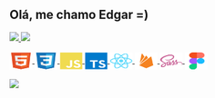 <!--- 👋 Hi, I’m @EdgarXongas
- 👀 I’m interested in Web Development
- 🌱 I’m currently learning React.js and Firebase
- 💞️ I’m looking to collaborate on projects to develop my skills
- 📫 How to reach me https://www.linkedin.com/in/edgar-jonas -->
## Olá, me chamo Edgar =)
<div>
  <a href="https://github.com/edgarxongas">
  <img height="180em" src="https://github-readme-stats.vercel.app/api?username=edgarxongas&show_icons=true&theme=dracula&include_all_commits=true&count_private=true"/>
  <img height="180em" src="https://github-readme-stats.vercel.app/api/top-langs/?username=edgarxongas&layout=compact&langs_count=7&theme=dracula"/>
</div>
  
<div style="display: inline_block"><br>
  <img align="center" alt="HTML" height="30" width="40" src="https://raw.githubusercontent.com/devicons/devicon/master/icons/html5/html5-original.svg">
  <img align="center" alt="CSS" height="30" width="40" src="https://raw.githubusercontent.com/devicons/devicon/master/icons/css3/css3-original.svg">
  <img align="center" alt="javascript" height="30" width="40" src="https://raw.githubusercontent.com/devicons/devicon/master/icons/javascript/javascript-plain.svg">
  <img align="center" alt="typescriot" height="30" width="40" src="https://raw.githubusercontent.com/devicons/devicon/master/icons/typescript/typescript-plain.svg">
  <img align="center" alt="react" height="30" width="40" src="https://raw.githubusercontent.com/devicons/devicon/master/icons/react/react-original.svg">
  <img align="center" alt="firebase" height="30" width="40" src="https://raw.githubusercontent.com/devicons/devicon/master/icons/firebase/firebase-plain.svg">
  <img align="center" alt="sass" height="30" width="40" src="https://raw.githubusercontent.com/devicons/devicon/master/icons/sass/sass-original.svg">
  <img align="center" alt="figma" height="30" width="40" src="https://raw.githubusercontent.com/devicons/devicon/master/icons/figma/figma-original.svg">
</div>
<br>
<div>
  <a href="https://www.linkedin.com/in/edgar-jonas" target="_blank"><img src="https://img.shields.io/badge/-LinkedIn-%230077B5?style=for-the-badge&logo=linkedin&logoColor=white"></a>
</div>
